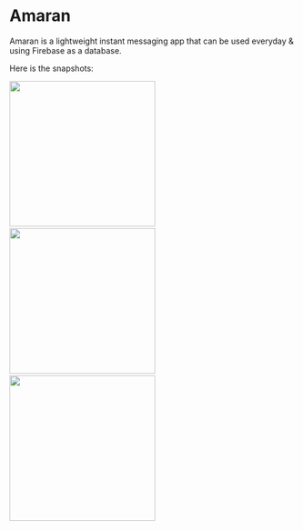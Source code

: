 # Amaran
Amaran is a lightweight instant messaging app that can be used everyday & using Firebase as a database.


Here is the snapshots:


<img src="https://user-images.githubusercontent.com/55497456/91384376-9a32ad80-e858-11ea-9469-3c70c4e5170c.png" width=256/>&nbsp;
<img src="https://user-images.githubusercontent.com/55497456/91384381-9d2d9e00-e858-11ea-937a-b223c51a49fc.png" width=256/>&nbsp;
<img src="https://user-images.githubusercontent.com/55497456/91384386-9e5ecb00-e858-11ea-968c-0c285e8b19bb.png" width=256/>&nbsp;
